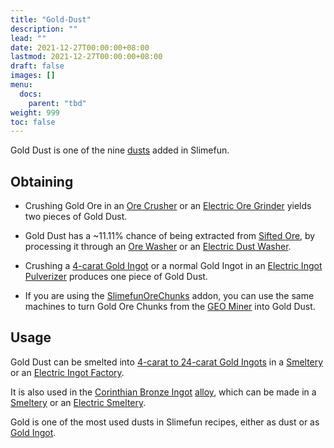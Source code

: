 ```yaml
---
title: "Gold-Dust"
description: ""
lead: ""
date: 2021-12-27T00:00:00+08:00
lastmod: 2021-12-27T00:00:00+08:00
draft: false
images: []
menu: 
  docs:
    parent: "tbd"
weight: 999
toc: false
---
```


Gold Dust is one of the nine [dusts](https://github.com/Slimefun/Slimefun4/wiki/Dusts) added in Slimefun.

## Obtaining

- Crushing Gold Ore in an [Ore Crusher](https://github.com/Slimefun/Slimefun4/wiki/Ore-Crusher) or an [Electric Ore Grinder](https://github.com/Slimefun/Slimefun4/wiki/Electric-Ore-Grinder) yields two pieces of Gold Dust.

- Gold Dust has a ~11.11% chance of being extracted from [Sifted Ore](https://github.com/Slimefun/Slimefun4/wiki/Sifted-Ore), by processing it through an [Ore Washer](https://github.com/Slimefun/Slimefun4/wiki/Ore-Washer) or an [Electric Dust Washer](https://github.com/Slimefun/Slimefun4/wiki/Electric-Dust-Washer).
- Crushing a [4-carat Gold Ingot](https://github.com/Slimefun/Slimefun4/wiki/Gold-Ingot#Gold-Ingot-4-Carat)  or a normal Gold Ingot in an [Electric Ingot Pulverizer](https://github.com/Slimefun/Slimefun4/wiki/Electric-Ingot-Pulverizer) produces one piece of Gold Dust.
- If you are using the [SlimefunOreChunks](https://github.com/Slimefun/Slimefun4/wiki/Addons#official-addons) addon, you can use the same machines to turn Gold Ore Chunks from the [GEO Miner](https://github.com/Slimefun/Slimefun4/wiki/GEO-Miner) into Gold Dust.

## Usage

Gold Dust can be smelted into [4-carat to 24-carat Gold Ingots](https://github.com/Slimefun/Slimefun4/wiki/Gold-Ingot) in a [Smeltery](https://github.com/Slimefun/Slimefun4/wiki/Smeltery) or an [Electric Ingot Factory](https://github.com/Slimefun/Slimefun4/wiki/Electric-Ingot-Factory).

It is also used in the [Corinthian Bronze Ingot](https://github.com/Slimefun/Slimefun4/wiki/Corinthian-Bronze-Ingot) [alloy](https://github.com/Slimefun/Slimefun4/wiki/Ingots#Alloys), which can be made in a [Smeltery](https://github.com/Slimefun/Slimefun4/wiki/Smeltery) or an [Electric Smeltery](https://github.com/Slimefun/Slimefun4/wiki/Electric-Smeltery).

Gold is one of the most used dusts in Slimefun recipes, either as dust or as [Gold Ingot](https://github.com/Slimefun/Slimefun4/wiki/Gold-Ingot).
